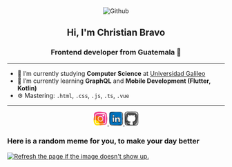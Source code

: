<div align="center">
<img align="center" alt="Github" title="Github" height="250px" src="https://media.giphy.com/media/du3J3cXyzhj75IOgvA/giphy.gif" />

## Hi, I'm Christian Bravo
### Frontend developer from Guatemala 👋
</div>

---

- 🔭 I’m currently studying **Computer Science** at [Universidad Galileo](https://www.galileo.edu)
- 🌱 I’m currently learning **GraphQL** and **Mobile Development (Flutter, Kotlin)**
- ⚙️ Mastering: `.html`, `.css`, `.js`, `.ts`, `.vue`

---

<div align="center">
<a target="_blank" href="https://www.instagram.com/christian.bravo_/">
    <img width="32" height="32" src="https://raw.githubusercontent.com/christian-bravo7/christian-bravo7/master/assets/instagram.svg?sanitize=true" />
</a>
<a target="_blank" href="www.linkedin.com/in/christian151-bravo">
    <img width="32" height="32" src="https://raw.githubusercontent.com/christian-bravo7/christian-bravo7/master/assets/linkedin.svg?sanitize=true" />
</a>
<a target="_blank" href="https://github.com/christian-bravo7">
    <img width="32" height="32" src="https://raw.githubusercontent.com/christian-bravo7/christian-bravo7/master/assets/github.svg?sanitize=true" />
</a>
</div>

### Here is a random meme for you, to make your day better

<a href="https://github.com/techytushar/random-memer"><img src='https://random-memer.herokuapp.com/' title="Enjoy it" alt="Refresh the page if the image doesn't show up." height="500"></a>
